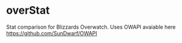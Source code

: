# overStat
Stat comparison for Blizzards Overwatch. Uses OWAPI avaiable here https://github.com/SunDwarf/OWAPI